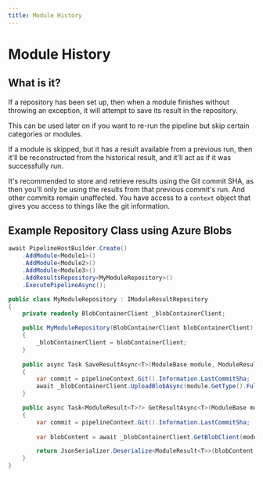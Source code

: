 ```yaml
---
title: Module History
---
```


# Module History

## What is it?
If a repository has been set up, then when a module finishes without throwing an exception, it will attempt to save its result in the repository.

This can be used later on if you want to re-run the pipeline but skip certain categories or modules.

If a module is skipped, but it has a result available from a previous run, then it'll be reconstructed from the historical result, and it'll act as if it was successfully run.

It's recommended to store and retrieve results using the Git commit SHA, as then you'll only be using the results from that previous commit's run. And other commits remain unaffected. You have access to a `context` object that gives you access to things like the git information.

## Example Repository Class using Azure Blobs

```csharp
await PipelineHostBuilder.Create()
    .AddModule<Module1>()
    .AddModule<Module2>()
    .AddModule<Module3>()
    .AddResultsRepository<MyModuleRepository>()
    .ExecutePipelineAsync();

```

```csharp
public class MyModuleRepository : IModuleResultRepository
{
    private readonly BlobContainerClient _blobContainerClient;

    public MyModuleRepository(BlobContainerClient blobContainerClient)
    {
        _blobContainerClient = blobContainerClient;
    }
    
    public async Task SaveResultAsync<T>(ModuleBase module, ModuleResult<T> moduleResult, IPipelineHookContext pipelineContext)
    {
        var commit = pipelineContext.Git().Information.LastCommitSha;
        await _blobContainerClient.UploadBlobAsync(module.GetType().FullName + commit, new BinaryData(JsonSerializer.Serialize(moduleResult)));
    }

    public async Task<ModuleResult<T>?> GetResultAsync<T>(ModuleBase module, IPipelineHookContext pipelineContext)
    {
        var commit = pipelineContext.Git().Information.LastCommitSha;
        
        var blobContent = await _blobContainerClient.GetBlobClient(module.GetType().FullName + commit).DownloadContentAsync();

        return JsonSerializer.Deserialize<ModuleResult<T>>(blobContent.Value.Content.ToString());
    }
}
```